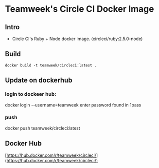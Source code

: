 # Teamweek's Circle CI Docker Image

## Intro

- Circle CI's Ruby + Node docker image. (circleci/ruby:2.5.0-node)

## Build

`docker build -t teamweek/circleci:latest .`

## Update on dockerhub

### login to dockeer hub:

docker login --username=teamweek
enter password found in 1pass

### push

docker push teamweek/circleci:latest

## Docker Hub

[https://hub.docker.com/r/teamweek/circleci/](https://hub.docker.com/r/teamweek/circleci/)
